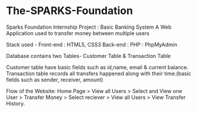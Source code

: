 # The-SPARKS-Foundation

Sparks Foundation Internship Project : Basic Banking System
A Web Application used to transfer money between multiple users 

Stack used - Front-end : HTML5, CSS3  Back-end : PHP  : PhpMyAdmin

Database contains two Tables- Customer Table & Transaction Table

Customer table have basic fields such as id,name, email & current balance.
Transaction table records all transfers happened along with their time.(basic fields such as sender, receiver, amount)

Flow of the Website: Home Page > View all Users > Select and View one User > Transfer Money > Select reciever > View all Users > View Transfer History.
